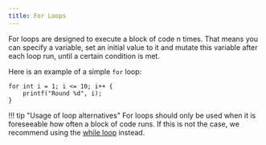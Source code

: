 ```yaml
---
title: For Loops
---
```


For loops are designed to execute a block of code n times. That means you can specify a variable, set an initial value to it and mutate this variable after each loop run, until a certain condition is met.

Here is an example of a simple `for` loop:
```spice
for int i = 1; i <= 10; i++ {
	printf("Round %d", i);
}
```

!!! tip "Usage of loop alternatives"
    For loops should only be used when it is foreseeable how often a block of code runs. If this is not the case, we recommend using the [while loop](../while-loops) instead.